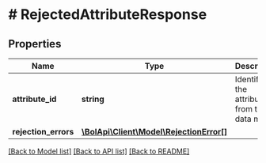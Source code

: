 # # RejectedAttributeResponse

## Properties

Name | Type | Description | Notes
------------ | ------------- | ------------- | -------------
**attribute_id** | **string** | Identifier of the attribute from the data model. |
**rejection_errors** | [**\BolApi\Client\Model\RejectionError[]**](RejectionError.md) |  |

[[Back to Model list]](../../README.md#models) [[Back to API list]](../../README.md#endpoints) [[Back to README]](../../README.md)
